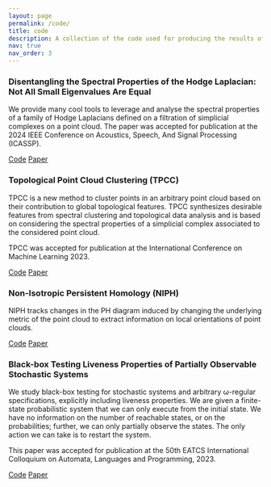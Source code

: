 ```yaml
---
layout: page
permalink: /code/
title: code
description: A collection of the code used for producing the results of my papers.
nav: true
nav_order: 3
---
```


### Disentangling the Spectral Properties of the Hodge Laplacian: Not All Small Eigenvalues Are Equal

We provide many cool tools to leverage and analyse the spectral properties of a family of Hodge Laplacians defined on a filtration of simplicial complexes on a point cloud. The paper was accepted for publication at the 2024 IEEE Conference on Acoustics, Speech, And Signal Processing (ICASSP).

<a href='https://git.rwth-aachen.de/netsci/2024-disentangling-the-spectral-properties-of-the-hodge-laplacian'>Code</a>
<a href='https://arxiv.org/abs/2311.14427'>Paper</a>

### Topological Point Cloud Clustering (TPCC)

TPCC is a new method to cluster points in an arbitrary point cloud based on their contribution to global topological features. TPCC synthesizes desirable features from spectral clustering and topological data analysis and is based on considering the spectral properties of a simplicial complex associated to the considered point cloud.

TPCC was accepted for publication at the International Conference on Machine Learning 2023.

<a href='https://git.rwth-aachen.de/netsci/publication-2023-topological-point-cloud-clustering'>Code</a>
<a href='https://arxiv.org/abs/2303.16716'>Paper</a>

### Non-Isotropic Persistent Homology (NIPH)

NIPH tracks changes in the PH diagram induced by changing the underlying metric of the point cloud to extract information on local orientations of point clouds.

<a href='https://git.rwth-aachen.de/netsci/publication-2023-non-isotropic-persistent-homology'>Code</a>
<a href='https://arxiv.org/abs/2310.16437'>Paper</a>

### Black-box Testing Liveness Properties of Partially Observable Stochastic Systems

We study black-box testing for stochastic systems and arbitrary ω-regular specifications, explicitly including liveness properties. We are given a finite-state probabilistic system that we can only execute from the initial state. We have no information on the number of reachable states, or on the probabilities; further, we can only partially observe the states. The only action we can take is to restart the system.

This paper was accepted for publication at the 50th EATCS International Colloquium on Automata,
Languages and Programming, 2023.

<a href='https://git.rwth-aachen.de/netsci/restarting-markov-chains-experiments'>Code</a>
<a href='https://arxiv.org/pdf/2303.03292.pdf'>Paper</a>

